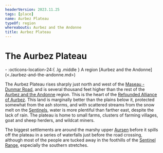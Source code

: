 ```yaml
---
headerVersion: 2023.11.25
tags: [place]
name: Aurbez Plateau
typeOf: region
whereabouts: Aurbez and the Andonne
title: Aurbez Plateau
---
```

# The Aurbez Plateau
<div class="grid cards ext-narrow-margin ext-one-column" markdown>
-    :octicons-location-24:{ .lg .middle } A region [Aurbez and the Andonne](<./aurbez-and-the-andonne.md>)  
</div>


The Aurbez Plateau rises sharply just north and west of the [Maseau - Dunmar Road](<../greater-sembara/roads/maseau-dunmar-road.md>), and is several thousand feet higher than the rest of the [Aurbez and the Andonne](<./aurbez-and-the-andonne.md>) region. This is the heart of the [Refounded Alliance of Aurbez](<../greater-sembara/refounded-alliance-of-aurbez/refounded-alliance-of-aurbez.md>). This land is marginally better than the plains below it, protected somewhat from the ash storms, and with scattered streams from the snow melt on the [Sentinels](<../sentinel-range/sentinel-range.md>), water is more plentiful than farther east, despite the lack of rain. The plateau is home to small farms, clusters of farming villages, goat and sheep herders, and wildcat miners. 

The biggest settlements are around the marshy upper [Aursen](<rivers/aursen.md>) before it spills off the plateau in a series of waterfalls just before the road crossing, although most of the people are tucked away in the foothills of the [Sentinel Range](<../sentinel-range/sentinel-range.md>), especially the southern stretches.